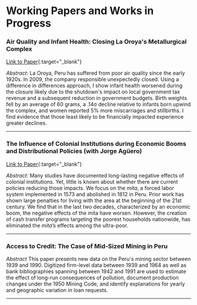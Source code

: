 # Working Papers and Works in Progress

### Air Quality and Infant Health: Closing La Oroya's Metallurgical Complex
[Link to Paper](https://drive.google.com/file/d/17B6Q377l9IkMrj9oRHBWexytIuVbejbr/view?usp=share_link){:target="_blank"}

*Abstract*: La Oroya, Peru has suffered from poor air quality since the early 1920s. In 2009, the company responsible unexpectedly closed. Using a difference in differences approach, I show infant health worsened during the closure likely due to the shutdown's impact on local government tax revenue and a subsequent reduction in government budgets. Birth weights fell by an average of 60 grams, a .14σ decline relative to infants born upwind the complex, and women reported 5% more miscarriages and stillbirths.  I find evidence that those least likely to be financially impacted experience greater declines.

---

### The Influence of Colonial Institutions during Economic Booms and Distributional Policies (with Jorge Ag&uuml;ero)
[Link to Paper](https://drive.google.com/file/d/1Ljzc3Uux94a-e7e0zrlYRih8ti5-b-Y5/view?usp=sharing){:target="_blank"}

*Abstract*: Many studies have documented long-lasting negative effects of colonial institutions. Yet, little is known about whether there are current policies reducing those impacts. We focus on the *mita*, a forced labor system implemented in 1573 and abolished in 1812 in Peru. Prior work has shown large penalties for living with the area at the beginning of the 21st century. We find that in the last two decades, characterized by an economic boom, the negative effects of the mita have worsen. However, the creation of cash transfer programs targeting the poorest households nationwide, has eliminated the *mita*’s effects among the ultra-poor.

---

### Access to Credit: The Case of Mid-Sized Mining in Peru

*Abstract* This paper presents new data on the Peru's mining sector between 1939 and 1990. Digitized firm-level data between 1939 and 1964 as well as bank bibliographies spanning between 1942 and 1991 are used to estimate the effect of long-run consequences of pollution, document production changes under the 1950 Mining Code, and identify explanations for yearly and geographic variation in loan requests. 

---
